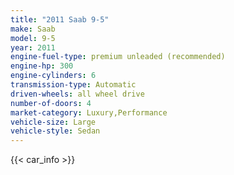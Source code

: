 ```yaml
---
title: "2011 Saab 9-5"
make: Saab
model: 9-5
year: 2011
engine-fuel-type: premium unleaded (recommended)
engine-hp: 300
engine-cylinders: 6
transmission-type: Automatic
driven-wheels: all wheel drive
number-of-doors: 4
market-category: Luxury,Performance
vehicle-size: Large
vehicle-style: Sedan
---
```


{{< car_info >}}
